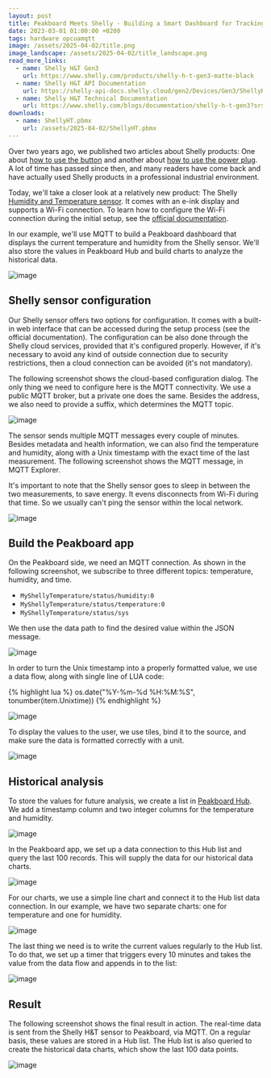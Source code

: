 ```yaml
---
layout: post
title: Peakboard Meets Shelly - Building a Smart Dashboard for Tracking Temperature and Humidity
date: 2023-03-01 01:00:00 +0200
tags: hardware opcuamqtt
image: /assets/2025-04-02/title.png
image_landscape: /assets/2025-04-02/title_landscape.png
read_more_links:
  - name: Shelly H&T Gen3
    url: https://www.shelly.com/products/shelly-h-t-gen3-matte-black
  - name: Shelly H&T API Documentation
    url: https://shelly-api-docs.shelly.cloud/gen2/Devices/Gen3/ShellyHTG3/
  - name: Shelly H&T Technical Documentation
    url: https://www.shelly.com/blogs/documentation/shelly-h-t-gen3?srsltid=AfmBOop_uRRkBuYODH76QXhhOjD3FCpFxvW4KtqyH2xq85LxG6U4f19C
downloads:
  - name: ShellyHT.pbmx
    url: /assets/2025-04-02/ShellyHT.pbmx
---
```

Over two years ago, we published two articles about Shelly products: One about [how to use the button](/Building-an-emergency-button-with-Shelly-Button1-and-MQTT.html) and another about [how to use the power plug](/Fun-with-Shelly-Plug-S-Switching-Power-on-and-off.html). A lot of time has passed since then, and many readers have come back and have actually used Shelly products in a professional industrial environment.

Today, we'll take a closer look at a relatively new product: The Shelly [Humidity and Temperature sensor](https://www.shelly.com/products/shelly-h-t-gen3-matte-black). It comes with an e-ink display and supports a Wi-Fi connection. To learn how to configure the Wi-Fi connection during the initial setup, see the [official documentation](https://www.shelly.com/blogs/documentation/shelly-h-t-gen3?srsltid=AfmBOop_uRRkBuYODH76QXhhOjD3FCpFxvW4KtqyH2xq85LxG6U4f19C).

In our example, we'll use MQTT to build a Peakboard dashboard that displays the current temperature and humidity from the Shelly sensor. We'll also store the values in Peakboard Hub and build charts to analyze the historical data.

![image](/assets/2025-04-02/010.png)

## Shelly sensor configuration

Our Shelly sensor offers two options for configuration. It comes with a built-in web interface that can be accessed during the setup process (see the official documentation). The configuration can be also done through the Shelly cloud services, provided that it's configured properly. However, if it's necessary to avoid any kind of outside connection due to security restrictions, then a cloud connection can be avoided (it's not mandatory).

The following screenshot shows the cloud-based configuration dialog. The only thing we need to configure here is the MQTT connectivity. We use a public MQTT broker, but a private one does the same. Besides the address, we also need to provide a suffix, which determines the MQTT topic.

![image](/assets/2025-04-02/020.png)

The sensor sends multiple MQTT messages every couple of minutes. Besides metadata and health information, we can also find the temperature and humidity, along with a Unix timestamp with the exact time of the last measurement. The following screenshot shows the MQTT message, in MQTT Explorer.

It's important to note that the Shelly sensor goes to sleep in between the two measurements, to save energy. It evens disconnects from Wi-Fi during that time. So we usually can't ping the sensor within the local network.

![image](/assets/2025-04-02/030.png)

## Build the Peakboard app

On the Peakboard side, we need an MQTT connection. As shown in the following screenshot, we subscribe to three different topics: temperature, humidity, and time.

- `MyShellyTemperature/status/humidity:0`
- `MyShellyTemperature/status/temperature:0`
- `MyShellyTemperature/status/sys`

We then use the data path to find the desired value within the JSON message.

![image](/assets/2025-04-02/040.png)

In order to turn the Unix timestamp into a properly formatted value, we use a data flow, along with single line of LUA code:

{% highlight lua %}
os.date("%Y-%m-%d %H:%M:%S", tonumber(item.Unixtime))
{% endhighlight %}

![image](/assets/2025-04-02/050.png)

To display the values to the user, we use tiles, bind it to the source, and make sure the data is formatted correctly with a unit.

![image](/assets/2025-04-02/060.png)

## Historical analysis

To store the values for future analysis, we create a list in [Peakboard Hub](/Peakboard-Hub-Online-An-introduction-for-complete-beginners.html). We add a timestamp column and two integer columns for the temperature and humidity.

![image](/assets/2025-04-02/070.png)

In the Peakboard app, we set up a data connection to this Hub list and query the last 100 records. This will supply the data for our historical data charts.

![image](/assets/2025-04-02/080.png)

For our charts, we use a simple line chart and connect it to the Hub list data connection. In our example, we have two separate charts: one for temperature and one for humidity.

![image](/assets/2025-04-02/090.png)

The last thing we need is to write the current values regularly to the Hub list. To do that, we set up a timer that triggers every 10 minutes and takes the value from the data flow and appends in to the list:

![image](/assets/2025-04-02/100.png)

## Result

The following screenshot shows the final result in action. The real-time data is sent from the Shelly H&T sensor to Peakboard, via MQTT. On a regular basis, these values are stored in a Hub list. The Hub list is also queried to create the historical data charts, which show the last 100 data points.

![image](/assets/2025-04-02/result.png)